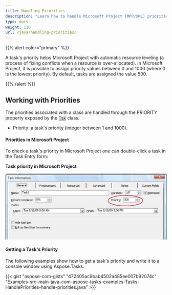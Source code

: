 ```yaml
---
title: Handling Priorities
description: "Learn how to handle Microsoft Project (MPP/XML) priorities using Aspose.Tasks for Java."
type: docs
weight: 110
url: /java/handling-priorities/
---
```


{{% alert color="primary" %}} 

A task's priority helps Microsoft Project with automatic resource leveling (a process of fixing conflicts when a resource is over-allocated). In Microsoft Project, it is possible to assign priority values between 0 and 1000 (where 0 is the lowest priority). By default, tasks are assigned the value 500.

{{% /alert %}}

## **Working with Priorities**
The priorities associated with a class are handled through the PRIORITY property exposed by the [Tsk](https://apireference.aspose.com/tasks/java/com.aspose.tasks/Tsk) class.

- Priority: a task's priority (integer between 1 and 1000).

#### **Priorities in Microsoft Project**
To check a task's priority in Microsoft Project one can double-click a task in the Task Entry form:

**Task priority in Microsoft Project** 

![checking task priorities in Microsoft Project](handling-priorities_1.png)

#### **Getting a Task's Priority**
The following examples show how to get a task's priority and write it to a console window using Aspose.Tasks.

{{< gist "aspose-com-gists" "472405ac9bab4502a485ee007b92074c" "Examples-src-main-java-com-aspose-tasks-examples-Tasks-HandlePriorities-handle-priorities.java" >}}
